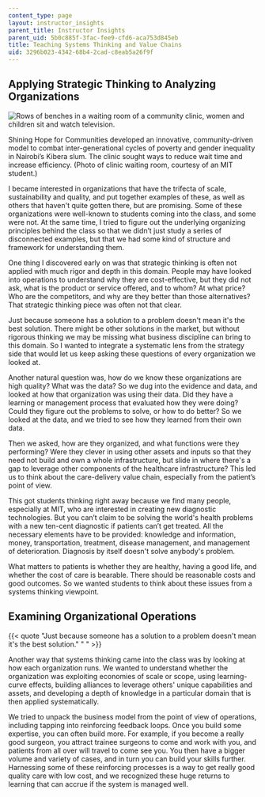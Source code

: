 ```yaml
---
content_type: page
layout: instructor_insights
parent_title: Instructor Insights
parent_uid: 5b0c885f-3fac-fee9-cfd6-aca753d845eb
title: Teaching Systems Thinking and Value Chains
uid: 3296b023-4342-68b4-2cad-c8eab5a26f9f
---
```


Applying Strategic Thinking to Analyzing Organizations
------------------------------------------------------

![Rows of benches in a waiting room of a community clinic, women and children sit and watch television.](BASEURL_PLACEHOLDER/resources/teaching_shining-hope9)  

Shining Hope for Communities developed an innovative, community-driven model to combat inter-generational cycles of poverty and gender inequality in Nairobi’s Kibera slum. The clinic sought ways to reduce wait time and increase efficiency. (Photo of clinic waiting room, courtesy of an MIT student.)

I became interested in organizations that have the trifecta of scale, sustainability and quality, and put together examples of these, as well as others that haven't quite gotten there, but are promising. Some of these organizations were well-known to students coming into the class, and some were not. At the same time, I tried to figure out the underlying organizing principles behind the class so that we didn’t just study a series of disconnected examples, but that we had some kind of structure and framework for understanding them.

One thing I discovered early on was that strategic thinking is often not applied with much rigor and depth in this domain. People may have looked into operations to understand why they are cost-effective, but they did not ask, what is the product or service offered, and to whom? At what price? Who are the competitors, and why are they better than those alternatives? That strategic thinking piece was often not that clear.

Just because someone has a solution to a problem doesn't mean it's the best solution. There might be other solutions in the market, but without rigorous thinking we may be missing what business discipline can bring to this domain. So I wanted to integrate a systematic lens from the strategy side that would let us keep asking these questions of every organization we looked at.

Another natural question was, how do we know these organizations are high quality? What was the data? So we dug into the evidence and data, and looked at how that organization was using their data. Did they have a learning or management process that evaluated how they were doing? Could they figure out the problems to solve, or how to do better? So we looked at the data, and we tried to see how they learned from their own data.

Then we asked, how are they organized, and what functions were they performing? Were they clever in using other assets and inputs so that they need not build and own a whole infrastructure, but slide in where there's a gap to leverage other components of the healthcare infrastructure? This led us to think about the care-delivery value chain, especially from the patient’s point of view.

This got students thinking right away because we find many people, especially at MIT, who are interested in creating new diagnostic technologies. But you can’t claim to be solving the world's health problems with a new ten-cent diagnostic if patients can’t get treated. All the necessary elements have to be provided: knowledge and information, money, transportation, treatment, disease management, and management of deterioration. Diagnosis by itself doesn't solve anybody's problem.

What matters to patients is whether they are healthy, having a good life, and whether the cost of care is bearable. There should be reasonable costs and good outcomes. So we wanted students to think about these issues from a systems thinking viewpoint.

Examining Organizational Operations
-----------------------------------

{{< quote "Just because someone has a solution to a problem doesn't mean it's the best solution." " " >}}

Another way that systems thinking came into the class was by looking at how each organization runs. We wanted to understand whether the organization was exploiting economies of scale or scope, using learning-curve effects, building alliances to leverage others' unique capabilities and assets, and developing a depth of knowledge in a particular domain that is then applied systematically.

We tried to unpack the business model from the point of view of operations, including tapping into reinforcing feedback loops. Once you build some expertise, you can often build more. For example, if you become a really good surgeon, you attract trainee surgeons to come and work with you, and patients from all over will travel to come see you. You then have a bigger volume and variety of cases, and in turn you can build your skills further. Harnessing some of these reinforcing processes is a way to get really good quality care with low cost, and we recognized these huge returns to learning that can accrue if the system is managed well.